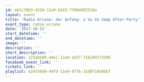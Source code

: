 ```yaml
---
id: e61c70b3-4529-11e9-b243-7f89dd55318a
layout: event
title: 'Radio Arcane: der Anfang- a Va Va Vamp After-Party'
event_type: radio-arcane
date: '2017-10-21'
start_datetime: ''
end_datetime: ''
image: ''
description: ''
short_description: ''
location: 123abb00-44e1-11e9-a537-716249173299
facebook_event_link: ''
tickets_link: ''
playlist: e24750d0-44fd-11e9-977b-31d0f18d4bb7
---
```


